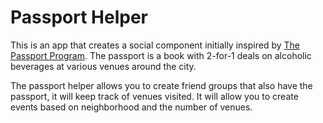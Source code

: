 # Passport Helper



This is an app that creates a social component initially inspired by [The Passport Program](http://thepassportprogram.com/denver). The passport is a book with 2-for-1 deals on alcoholic beverages at various venues around the city.

The passport helper allows you to create friend groups that also have the passport, it will keep track of venues visited. It will allow you to create events based on neighborhood and the number of venues.
